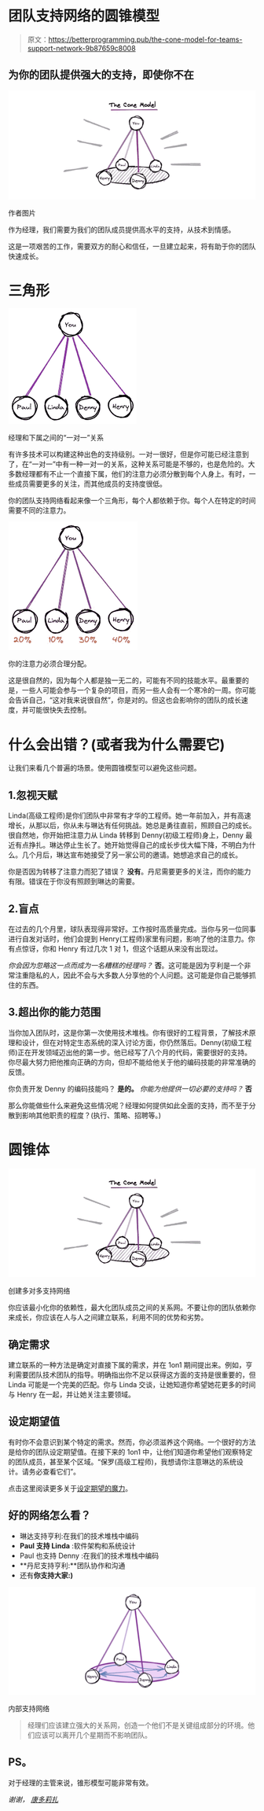 # 团队支持网络的圆锥模型

> 原文：<https://betterprogramming.pub/the-cone-model-for-teams-support-network-9b87659c8008>

## 为你的团队提供强大的支持，即使你不在

![](img/dcc028a07b40374ac6a54d10a758d1bc.png)

作者图片

作为经理，我们需要为我们的团队成员提供高水平的支持，从技术到情感。

这是一项艰苦的工作，需要双方的耐心和信任，一旦建立起来，将有助于你的团队快速成长。

# 三角形

![](img/5a2af2ae184548ff8b13401cd89ce118.png)

经理和下属之间的“一对一”关系

有许多技术可以构建这种出色的支持级别。一对一很好，但是你可能已经注意到了，在“一对一”中有一种一对一的关系，这种关系可能是不够的，也是危险的。大多数经理都有不止一个直接下属，他们的注意力必须分散到每个人身上。有时，一些成员需要更多的关注，而其他成员的支持度很低。

你的团队支持网络看起来像一个三角形，每个人都依赖于你。每个人在特定的时间需要不同的注意力。

![](img/f59225632bdd13be1c165f5d6f4ea902.png)

你的注意力必须合理分配。

这是很自然的，因为每个人都是独一无二的，可能有不同的技能水平。最重要的是，一些人可能会参与一个复杂的项目，而另一些人会有一个寒冷的一周。你可能会告诉自己，“这对我来说很自然”，你是对的。但这也会影响你的团队的成长速度，并可能很快失去控制。

# 什么会出错？(或者我为什么需要它)

让我们来看几个普遍的场景。使用圆锥模型可以避免这些问题。

## 1.忽视天赋

Linda(高级工程师)是你们团队中非常有才华的工程师。她一年前加入，并有高速增长，从那以后，你从未与琳达有任何挑战。她总是勇往直前，照顾自己的成长。很自然地，你开始把注意力从 Linda 转移到 Denny(初级工程师)身上，Denny 最近有点挣扎。琳达停止生长了。她开始觉得自己的成长步伐大幅下降，不明白为什么。几个月后，琳达宣布她接受了另一家公司的邀请。她想追求自己的成长。

你是否因为转移了注意力而犯了错误？ **没有**。丹尼需要更多的关注，而你的能力有限。错误在于你没有照顾到琳达的需要。

## 2.盲点

在过去的几个月里，球队表现得非常好。工作按时高质量完成。当你与另一位同事进行自发对话时，他们会提到 Henry(工程师)家里有问题，影响了他的注意力。你有点惊讶，你和 Henry 有过几次 1 对 1，但这个话题从来没有出现过。

*你会因为忽略这一点而成为一名糟糕的经理吗？* **否**。这可能是因为亨利是一个非常注重隐私的人，因此不会与大多数人分享他的个人问题。这可能是你自己能够抓住的东西。

## 3.超出你的能力范围

当你加入团队时，这是你第一次使用技术堆栈。你有很好的工程背景，了解技术原理和设计，但在对特定生态系统的深入讨论方面，你仍然落后。Denny(初级工程师)正在开发领域迈出他的第一步。他已经写了八个月的代码，需要很好的支持。你尽最大努力把他推向正确的方向，但却不能给他关于他的编码技能的非常准确的反馈。

你负责开发 Denny 的编码技能吗？ **是的。** *你能为他提供一切必要的支持吗？* **否**

那么你能做些什么来避免这些情况呢？经理如何提供如此全面的支持，而不至于分散到影响其他职责的程度？(执行、策略、招聘等。)

# 圆锥体

![](img/91332235c44abf4373cee95aa307d484.png)

创建多对多支持网络

你应该最小化你的依赖性，最大化团队成员之间的关系网。不要让你的团队依赖你来成长，你应该在人与人之间建立联系，利用不同的优势和劣势。

## 确定需求

建立联系的一种方法是确定对直接下属的需求，并在 1on1 期间提出来。例如，亨利需要团队技术团队的指导。明确指出你不足以获得这方面的支持是很重要的，但 Linda 可能是一个完美的匹配。你与 Linda 交谈，让她知道你希望她花更多的时间与 Henry 在一起，并让她关注主要领域。

## 设定期望值

有时你不会意识到某个特定的需求。然而，你必须滋养这个网络。一个很好的方法是给你的团队设定期望值。在接下来的 1on1 中，让他们知道你希望他们观察特定的团队成员，甚至某个区域。“保罗(高级工程师)，我想请你注意琳达的系统设计。请务必查看它们”。

点击这里阅读更多关于[设定期望的魔力](/the-magic-of-setting-expectations-978ba7316df8)。

## 好的网络怎么看？

*   琳达支持亨利:在我们的技术堆栈中编码
*   **Paul 支持 Linda** :软件架构和系统设计
*   Paul 也支持 Denny :在我们的技术堆栈中编码
*   **丹尼支持亨利:**团队协作和沟通
*   还有**你支持大家:)**

![](img/143eac66a50555988a841f077b1b3146.png)

内部支持网络

> 经理们应该建立强大的关系网，创造一个他们不是关键组成部分的环境。他们应该可以离开几个星期而不影响团队。

## PS。

对于经理的主管来说，锥形模型可能非常有效。

*谢谢，* [*康多莉扎*](https://medium.com/u/7425a9d975b6?source=post_page-----9b87659c8008--------------------------------)